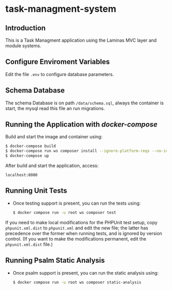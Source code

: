 # task-managment-system

## Introduction
This is a Task Managment application using the Laminas MVC layer and module
systems.

## Configure Enviroment Variables
Edit the file `.env` to configure database parameters.

## Schema Database
The schema Database is on path `/data/schema.sql`, always the container is start, the mysql read this file an run migrations.

## Running the Application with ***docker-compose***

Build and start the image and container using:

```bash
$ docker-compose build
$ docker-compose run ws composer install --ignore-platform-reqs --no-interaction
$ docker-compose up
```

After build and start the application, access:
```
localhost:8080
```
## Running Unit Tests


- Once testing support is present, you can run the tests using:

  ```bash
  $ docker compose run -u root ws composer test
  ```

If you need to make local modifications for the PHPUnit test setup, copy
`phpunit.xml.dist` to `phpunit.xml` and edit the new file; the latter has
precedence over the former when running tests, and is ignored by version
control. (If you want to make the modifications permanent, edit the
`phpunit.xml.dist` file.)

## Running Psalm Static Analysis

- Once psalm support is present, you can run the static analysis using:

    ```bash
    $ docker compose run -u root ws composer static-analysis
    ```